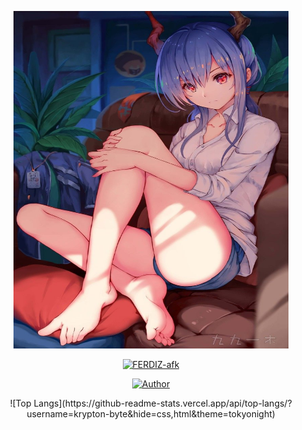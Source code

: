 <p align="center">

<img src="https://github.com/FERDIZ-afk/FERDIZ-afk/blob/main/temp/IMG_20201211_233247_230.jpg" width="440" height="540"/>

<p align="center">
<p align="center">
<a href="#"><img title="FERDIZ-afk" src="https://img.shields.io/badge/FERDIZ_afk-green?colorA=%23ff0000&colorB=%23017e40&style=for-the-badge"></a>

<p align="center">
<a href="https://ferdiz-api.herokuapp.com/"><img title="Author" src="https://img.shields.io/badge/AUTHOR-FERDIZ afk-orange.svg?style=for-the-badge&logo=github"></a>

<p align="center">
![Top Langs](https://github-readme-stats.vercel.app/api/top-langs/?username=krypton-byte&hide=css,html&theme=tokyonight)

</p>
